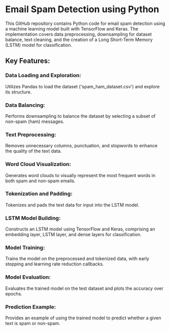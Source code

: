 # Email Spam Detection using Python
This GitHub repository contains Python code for email spam detection using a machine learning model built with TensorFlow and Keras. The implementation covers data preprocessing, downsampling for dataset balance, text cleaning, and the creation of a Long Short-Term Memory (LSTM) model for classification.

## Key Features:

### Data Loading and Exploration:

Utilizes Pandas to load the dataset ('spam_ham_dataset.csv') and explore its structure.

### Data Balancing:

Performs downsampling to balance the dataset by selecting a subset of non-spam (ham) messages.

### Text Preprocessing:

Removes unnecessary columns, punctuation, and stopwords to enhance the quality of the text data.

### Word Cloud Visualization:

Generates word clouds to visually represent the most frequent words in both spam and non-spam emails.

### Tokenization and Padding:

Tokenizes and pads the text data for input into the LSTM model.

### LSTM Model Building:

Constructs an LSTM model using TensorFlow and Keras, comprising an embedding layer, LSTM layer, and dense layers for classification.

### Model Training:

Trains the model on the preprocessed and tokenized data, with early stopping and learning rate reduction callbacks.

### Model Evaluation:

Evaluates the trained model on the test dataset and plots the accuracy over epochs.

### Prediction Example:

Provides an example of using the trained model to predict whether a given text is spam or non-spam. 
